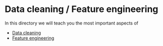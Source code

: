 # Data cleaning / Feature engineering
In this directory we will teach you the most important aspects of
* [Data cleaning](Data%20cleaning.md)
* [Feature engineering](Feature%20engineering.md)

